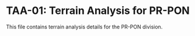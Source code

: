 # TAA-01: Terrain Analysis for PR-PON

This file contains terrain analysis details for the PR-PON division.
